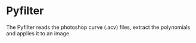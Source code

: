 # Pyfilter
The Pyfilter reads the photoshop curve (.acv) files, extract the polynomials and applies it to an image.

